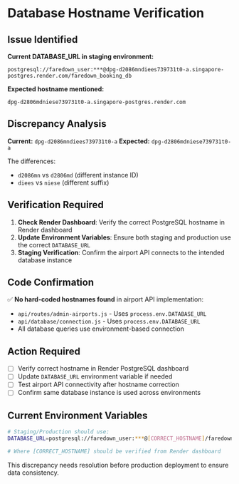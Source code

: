 # Database Hostname Verification

## Issue Identified

**Current DATABASE_URL in staging environment:**
```
postgresql://faredown_user:***@dpg-d2086mndiees739731t0-a.singapore-postgres.render.com/faredown_booking_db
```

**Expected hostname mentioned:**
```
dpg-d2806mdniese739731t0-a.singapore-postgres.render.com
```

## Discrepancy Analysis

**Current:** `dpg-d2086mndiees739731t0-a`
**Expected:** `dpg-d2806mdniese739731t0-a`

The differences:
- `d2086mn` vs `d2806md` (different instance ID)
- `diees` vs `niese` (different suffix)

## Verification Required

1. **Check Render Dashboard**: Verify the correct PostgreSQL hostname in Render dashboard
2. **Update Environment Variables**: Ensure both staging and production use the correct `DATABASE_URL`
3. **Staging Verification**: Confirm the airport API connects to the intended database instance

## Code Confirmation

✅ **No hard-coded hostnames found** in airport API implementation:
- `api/routes/admin-airports.js` - Uses `process.env.DATABASE_URL`
- `api/database/connection.js` - Uses `process.env.DATABASE_URL`
- All database queries use environment-based connection

## Action Required

- [ ] Verify correct hostname in Render PostgreSQL dashboard
- [ ] Update `DATABASE_URL` environment variable if needed
- [ ] Test airport API connectivity after hostname correction
- [ ] Confirm same database instance is used across environments

## Current Environment Variables

```bash
# Staging/Production should use:
DATABASE_URL=postgresql://faredown_user:***@[CORRECT_HOSTNAME]/faredown_booking_db

# Where [CORRECT_HOSTNAME] should be verified from Render dashboard
```

This discrepancy needs resolution before production deployment to ensure data consistency.
